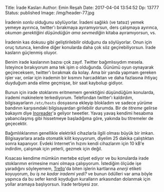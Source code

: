 Title: İrade Kasları
Author: Emin Reşah
Date:  2017-04-04 13:54:52
Dp: 13777
Status: published
Image: /img/header-77.jpg

İradenin *sonlu* olduğunu söylüyorlar. İradeni sağlıklı (ve tatsız) yemek yemeye
ayırınca, twitter'ı bırakmaya ayıramıyorsun, ders çalışmaya ayırınca, *okuman
gerektiğini düşündüğün ama sevmediğin* kitaba ayıramıyorsun, vs.

İradenin kas dokusu gibi geliştirilebilir olduğunu da söylüyorlar. Onun için
oruç tutunca, kendine diğer konularda daha çok söz geçirebiliyorsun. İrade
kasların güçlenmiş oluyor.

Benim irade kaslarının bazısı çok zayıf. Twitter bağımlısıydım mesela. İsteyince
bırakıyorum ama tek işim o olduğunda. Günümü oyun oynayarak geçireceksem,
twitter'ı bırakmak da kolay. Ama bir yanda yapmam gereken işler var, onlar için
irademin bir kısmını harcadıktan ve daha fazlasına ihtiyaç duyduğum anda elime
geçmişse, bir saat kaybolup gidiyor. 

Bunun için irade stoklarımı eritmemem gerektiğini düşündüğüm konularda, irademi
makinelere terkediyorum. Telefondan twitter'ı kaldırdım, bilgisayarların
``/etc/hosts`` dosyasına ekleyip blokladım ve sadece yürüme bandının
karşısındaki bilgisayardan girilebilir durumda. Bir de *titreme* gelirse bakayım
diye [Inoreader](https://inoreader.com)'a geliyor tweetler. Yavaş yavaş kendimi
hesabıma yabancılaşmış gibi hissetmeye başladığıma göre, yakında bu titremeler
de geçecektir.

Bağımlılıklarımın genellikle elektrikli cihazlarla ilgili olması büyük bir
imkan. Bilgisayarlara arada otomatik kilit koyuyorum, diyelim 25 dakika
çalıştıktan sonra kapanıyor. Evdeki Internet'in hızını kendi cihazlarım için 10
kB'e indirdim, çalışmak için yeterli, gezmek için değil.

Kısacası kendime mümkün mertebe eziyet ediyor ve bu konularda irade stoklarımın
erimesine mani olmaya çalışıyorum. İstediğim ölçüde işe yaradığını
söyleyemem, [Trello](https://trello.com)'da biten işlerin kartlarına *enerji*
etiketi koyuyorum, *bu iş ne kadar irademi yedi?* ve bunun ödülleri var ama
böyle yapınca da bu sefer kendi koyduğun kuralların arkasından dolanmak için
yollar aramaya başlıyorsun. İrade terbiyesi zor. 


